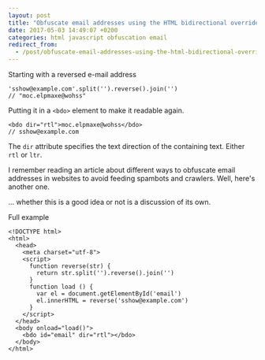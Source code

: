 ```yaml
---
layout: post
title: "Obfuscate email addresses using the HTML bidirectional override element"
date: 2017-05-03 14:49:07 +0200
categories: html javascript obfuscation email
redirect_from:
  - /post/obfuscate-email-addresses-using-the-html-bidirectional-override-element
---
```


Starting with a reversed e-mail address

    'sshow@example.com'.split('').reverse().join('')
    // "moc.elpmaxe@wohss"

Putting it in a `<bdo>` element to make it readable again.

    <bdo dir="rtl">moc.elpmaxe@wohss</bdo>
    // sshow@example.com

The `dir` attribute specifies the text direction of the containing text. Either `rtl` or `ltr`.

I remember reading an article about different ways to obfuscate email addresses in websites to avoid feeding spambots and crawlers. Well, here's another one.

... whether this is a good idea or not is a discussion of its own.

Full example

    <!DOCTYPE html>
    <html>
      <head>
        <meta charset="utf-8">
        <script>
          function reverse(str) {
            return str.split('').reverse().join('')
          }
          function load () {
            var el = document.getElementById('email')
            el.innerHTML = reverse('sshow@example.com')
          }
        </script>
      </head>
      <body onload="load()">
        <bdo id="email" dir="rtl"></bdo>
      </body>
    </html>